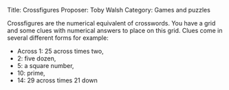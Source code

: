 Title:    Crossfigures
Proposer: Toby Walsh
Category: Games and puzzles

Crossfigures are the numerical equivalent of crosswords. You have a grid and some clues with numerical answers to place on this grid. Clues come in several different forms for example: 

* Across 1: 25 across times two, 
* 2: five dozen, 
* 5: a square number, 
* 10: prime, 
* 14: 29 across times 21 down



